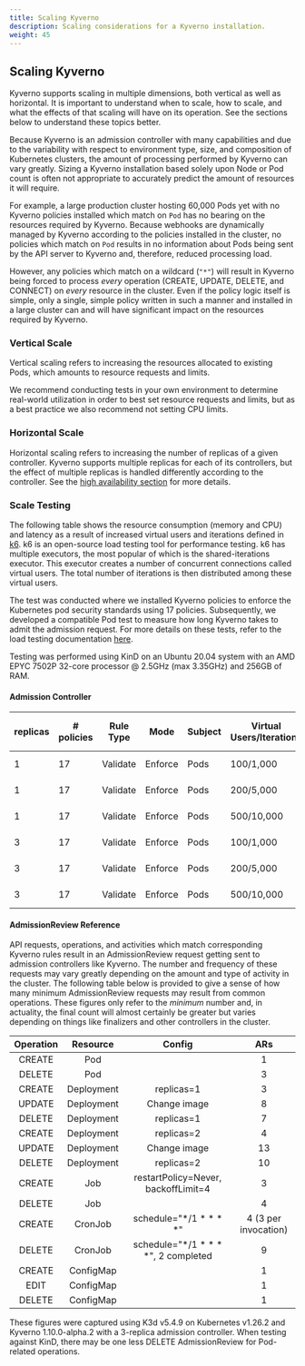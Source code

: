 ```yaml
---
title: Scaling Kyverno
description: Scaling considerations for a Kyverno installation.
weight: 45
---
```


## Scaling Kyverno

Kyverno supports scaling in multiple dimensions, both vertical as well as horizontal. It is important to understand when to scale, how to scale, and what the effects of that scaling will have on its operation. See the sections below to understand these topics better.

Because Kyverno is an admission controller with many capabilities and due to the variability with respect to environment type, size, and composition of Kubernetes clusters, the amount of processing performed by Kyverno can vary greatly. Sizing a Kyverno installation based solely upon Node or Pod count is often not appropriate to accurately predict the amount of resources it will require.

For example, a large production cluster hosting 60,000 Pods yet with no Kyverno policies installed which match on `Pod` has no bearing on the resources required by Kyverno. Because webhooks are dynamically managed by Kyverno according to the policies installed in the cluster, no policies which match on `Pod` results in no information about Pods being sent by the API server to Kyverno and, therefore, reduced processing load.

However, any policies which match on a wildcard (`"*"`) will result in Kyverno being forced to process _every_ operation (CREATE, UPDATE, DELETE, and CONNECT) on _every_ resource in the cluster. Even if the policy logic itself is simple, only a single, simple policy written in such a manner and installed in a large cluster can and will have significant impact on the resources required by Kyverno.

### Vertical Scale

Vertical scaling refers to increasing the resources allocated to existing Pods, which amounts to resource requests and limits.

We recommend conducting tests in your own environment to determine real-world utilization in order to best set resource requests and limits, but as a best practice we also recommend not setting CPU limits.

### Horizontal Scale

Horizontal scaling refers to increasing the number of replicas of a given controller. Kyverno supports multiple replicas for each of its controllers, but the effect of multiple replicas is handled differently according to the controller. See the [high availability section](../high-availability/_index.md#how-ha-works-in-kyverno) for more details.

### Scale Testing

The following table shows the resource consumption (memory and CPU) and latency as a result of increased virtual users and iterations defined in [k6](https://k6.io/open-source/). k6 is an open-source load testing tool for performance testing. k6 has multiple executors, the most popular of which is the shared-iterations executor. This executor creates a number of concurrent connections called virtual users. The total number of iterations is then distributed among these virtual users.

The test was conducted where we installed Kyverno policies to enforce the Kubernetes pod security standards using 17 policies. Subsequently, we developed a compatible Pod test to measure how long Kyverno takes to admit the admission request. For more details on these tests, refer to the load testing documentation [here](https://github.com/kyverno/load-testing/tree/main/k6).

Testing was performed using KinD on an Ubuntu 20.04 system with an AMD EPYC 7502P 32-core processor @ 2.5GHz (max 3.35GHz) and 256GB of RAM.

#### Admission Controller

| replicas | # policies | Rule Type | Mode    | Subject | Virtual Users/Iterations | Latency (avg/p(90), unit: ms) | Memory (max) | CPU (max) |
|----------|------------|-----------|---------|---------|--------------------------|------------------------------|--------------|-----------|
| 1        | 17         | Validate  | Enforce | Pods    | 100/1,000               | 44.28 / 67.64               | 104Mi        | 563m      |
| 1        | 17         | Validate  | Enforce | Pods    | 200/5,000               | 87.88 / 156.22              | 115Mi        | 3878m     |
| 1        | 17         | Validate  | Enforce | Pods    | 500/10,000              | 200.45 / 506.65             | 116Mi        | 4733m     |
| 3        | 17         | Validate  | Enforce | Pods    | 100/1,000               | 34.14 / 54.76               | 72Mi         | 235m      |
| 3        | 17         | Validate  | Enforce | Pods    | 200/5,000               | 60 / 107.19                | 109Mi        | 1398m     |
| 3        | 17         | Validate  | Enforce | Pods    | 500/10,000              | 142 / 285.18               | 186Mi        | 2186m     |

#### AdmissionReview Reference

API requests, operations, and activities which match corresponding Kyverno rules result in an AdmissionReview request getting sent to admission controllers like Kyverno. The number and frequency of these requests may vary greatly depending on the amount and type of activity in the cluster. The following table below is provided to give a sense of how many minimum AdmissionReview requests may result from common operations. These figures only refer to the _minimum_ number and, in actuality, the final count will almost certainly be greater but varies depending on things like finalizers and other controllers in the cluster.

| Operation |  Resource  |                Config               |          ARs         |
|:---------:|:----------:|:-----------------------------------:|:--------------------:|
| CREATE    | Pod        |                                     |                    1 |
| DELETE    | Pod        |                                     |                    3 |
| CREATE    | Deployment | replicas=1                          |                    3 |
| UPDATE    | Deployment | Change image                        |                    8 |
| DELETE    | Deployment | replicas=1                          |                    7 |
| CREATE    | Deployment | replicas=2                          |                    4 |
| UPDATE    | Deployment | Change image                        |                   13 |
| DELETE    | Deployment | replicas=2                          |                   10 |
| CREATE    | Job        | restartPolicy=Never, backoffLimit=4 |                    3 |
| DELETE    | Job        |                                     |                    4 |
| CREATE    | CronJob    | schedule="*/1 * * * *"              | 4 (3 per invocation) |
| DELETE    | CronJob    | schedule="*/1 * * * *", 2 completed |                    9 |
| CREATE    | ConfigMap  |                                     |                    1 |
| EDIT      | ConfigMap  |                                     |                    1 |
| DELETE    | ConfigMap  |                                     |                    1 |

These figures were captured using K3d v5.4.9 on Kubernetes v1.26.2 and Kyverno 1.10.0-alpha.2 with a 3-replica admission controller. When testing against KinD, there may be one less DELETE AdmissionReview for Pod-related operations.
